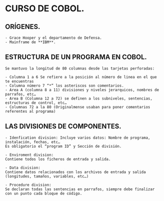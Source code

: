 # CURSO DE COBOL.

## ORÍGENES.

    - Grace Hooper y el departamento de Defensa.
    - Mainframe de **IBM**.

## ESTRUCTURA DE UN PROGRAMA EN COBOL.
    Se mantuvo la longitud de 80 columnas desde las tarjetas perforadas:

    - Columna 1 a 6 Se refiere a la posición al número de linea en el que te encuentras
    - Columna número 7 “*” los asteriscos son comentarios.
    - Area A (columna 8 a 11) divisiones y niveles jerarquicos, nombres de parrafos, etc…
    - Area B (Columna 12 a 72) se definen a los subniveles, sentencias, estructuras de control, etc…
    - Columnas 72 a la 80 (Originalmense usaban para poner comentarios referentes al programa)

## LAS DIVISIONES DE COMPONENTES.

    - Idenfication division: Incluye varios datos: Nombre de programa, instalación, fechas, etc…
    Es obligatorio el “program ID” y Sección de división.

    - Enviroment division:
    Contiene todos los ficheros de entrada y salida.

    - Data division:
    Contiene datos relacionados con los archivos de entrada y salida (longitudes, tamaños, variables, etc…)

    - Procedure division:
    Se declaran todas las sentencias en parrafos, siempre debe finalizar con un punto cada bloque de código.

